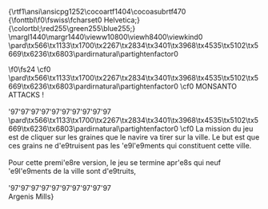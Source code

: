 {\rtf1\ansi\ansicpg1252\cocoartf1404\cocoasubrtf470
{\fonttbl\f0\fswiss\fcharset0 Helvetica;}
{\colortbl;\red255\green255\blue255;}
\margl1440\margr1440\vieww10800\viewh8400\viewkind0
\pard\tx566\tx1133\tx1700\tx2267\tx2834\tx3401\tx3968\tx4535\tx5102\tx5669\tx6236\tx6803\pardirnatural\partightenfactor0

\f0\fs24 \cf0 \
\pard\tx566\tx1133\tx1700\tx2267\tx2834\tx3401\tx3968\tx4535\tx5102\tx5669\tx6236\tx6803\pardirnatural\partightenfactor0
\cf0 MONSANTO ATTACKS !\
\
\'97\'97\'97\'97\'97\'97\'97\'97\'97\'97\
\pard\tx566\tx1133\tx1700\tx2267\tx2834\tx3401\tx3968\tx4535\tx5102\tx5669\tx6236\tx6803\pardirnatural\partightenfactor0
\cf0 La mission du jeu est de cliquer sur les graines que le navire va tirer sur la ville. Le but est que ces grains ne d\'e9truisent pas les \'e9l\'e9ments qui constituent cette ville.\
\
Pour cette premi\'e8re version, le jeu se termine  apr\'e8s qui neuf \'e9l\'e9ments de la ville sont d\'e9truits, \
\
\'97\'97\'97\'97\'97\'97\'97\'97\'97\'97\
Argenis Mills}